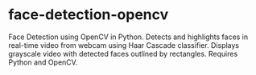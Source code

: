 # face-detection-opencv
Face Detection using OpenCV in Python. Detects and highlights faces in real-time video from webcam using Haar Cascade classifier. Displays grayscale video with detected faces outlined by rectangles. Requires Python and OpenCV.
